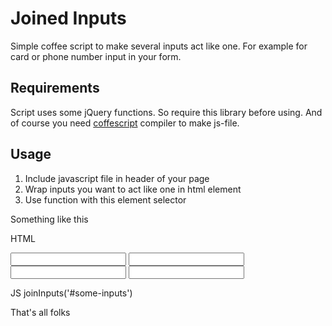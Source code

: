 Joined Inputs
=================

Simple coffee script to make several inputs act like one.
For example for card or phone number input in your form.

Requirements
----------------

Script uses some jQuery functions. So require this library before using.
And of course you need [coffescript](http://jashkenas.github.com/coffee-script/) compiler to make js-file.

Usage
------------

1. Include javascript file in header of your page
2. Wrap inputs you want to act like one in html element
3. Use function with this element selector

Something like this

HTML
    <div id='some-inputs'>
      <input type="text" maxlength="3" />
      <input type="text" maxlength="5" />
      <input type="text" maxlength="2" />
      <input type="text" maxlength="8" />
    </div>

JS
   joinInputs('#some-inputs')


That's all folks
